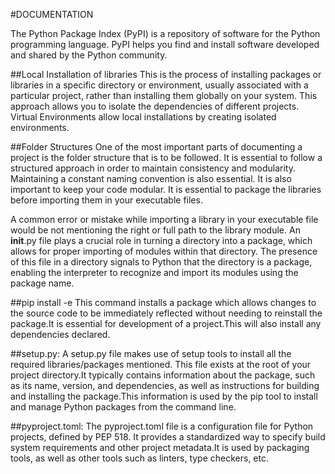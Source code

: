 #DOCUMENTATION


The Python Package Index (PyPI) is a repository of software for the Python programming language. PyPI helps you find and install software developed and shared by the Python community.

##Local Installation of libraries
This is the process of installing packages or libraries in a specific directory or environment, usually associated with a particular project, rather than installing them globally on your system. This approach allows you to isolate the dependencies of different projects. Virtual Environments allow local installations by creating isolated environments.

##Folder Structures
One of the most important parts of documenting a project is the folder structure that is to be followed. It is essential to follow a structured approach in order to maintain consistency and modularity. Maintaining a constant naming convention is also essential. It is also important to keep your code modular. It is essential to package the libraries before importing them in your executable files.


A common error or mistake while importing a library in your executable file would be not mentioning the right or full path to the library module. An __init__.py file plays a crucial role in turning a directory into a package, which allows for proper importing of modules within that directory. The presence of this file in a directory signals to Python that the directory is a package, enabling the interpreter to recognize and import its modules using the package name.

##pip install -e
This command installs a package which allows changes to the source code to be immediately reflected without needing to reinstall the package.It is essential for development of a project.This will also install any dependencies declared.

##setup.py:
A setup.py file makes use of setup tools to install all the required libraries/packages mentioned. This file exists at the root of your project directory.It typically contains information about the package, such as its name, version, and dependencies, as well as instructions for building and installing the package.This information is used by the pip tool to install and manage Python packages from the command line.

##pyproject.toml:
The pyproject.toml file is a configuration file for Python projects, defined by PEP 518. It provides a standardized way to specify build system requirements and other project metadata.It is used by packaging tools, as well as other tools such as linters, type checkers, etc. 
